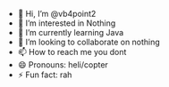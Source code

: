 - 👋 Hi, I’m @vb4point2
- 👀 I’m interested in Nothing
- 🌱 I’m currently learning Java
- 💞️ I’m looking to collaborate on nothing
- 📫 How to reach me you dont
- 😄 Pronouns: heli/copter
- ⚡ Fun fact: rah

<!---
ThisIsANewAccount1/ThisIsANewAccount1 is a ✨ special ✨ repository because its `README.md` (this file) appears on your GitHub profile.
You can click the Preview link to take a look at your changes.
--->

